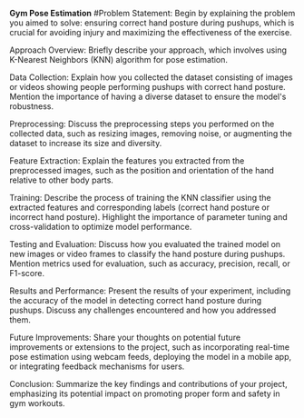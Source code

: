 **Gym Pose Estimation**
#Problem Statement:  Begin by explaining the problem you aimed to solve: ensuring correct hand posture during pushups, which is crucial for avoiding injury and maximizing the effectiveness of the exercise.

Approach Overview: Briefly describe your approach, which involves using K-Nearest Neighbors (KNN) algorithm for pose estimation.

Data Collection: Explain how you collected the dataset consisting of images or videos showing people performing pushups with correct hand posture. Mention the importance of having a diverse dataset to ensure the model's robustness.

Preprocessing: Discuss the preprocessing steps you performed on the collected data, such as resizing images, removing noise, or augmenting the dataset to increase its size and diversity.

Feature Extraction: Explain the features you extracted from the preprocessed images, such as the position and orientation of the hand relative to other body parts.

Training: Describe the process of training the KNN classifier using the extracted features and corresponding labels (correct hand posture or incorrect hand posture). Highlight the importance of parameter tuning and cross-validation to optimize model performance.

Testing and Evaluation: Discuss how you evaluated the trained model on new images or video frames to classify the hand posture during pushups. Mention metrics used for evaluation, such as accuracy, precision, recall, or F1-score.

Results and Performance: Present the results of your experiment, including the accuracy of the model in detecting correct hand posture during pushups. Discuss any challenges encountered and how you addressed them.

Future Improvements: Share your thoughts on potential future improvements or extensions to the project, such as incorporating real-time pose estimation using webcam feeds, deploying the model in a mobile app, or integrating feedback mechanisms for users.

Conclusion: Summarize the key findings and contributions of your project, emphasizing its potential impact on promoting proper form and safety in gym workouts.

